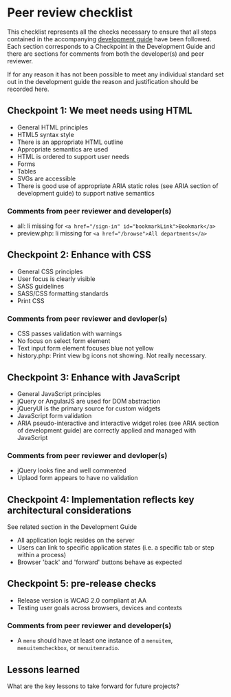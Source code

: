# Peer review checklist

This checklist represents all the checks necessary to ensure that all steps contained in the accompanying [development guide](development-guide.md) have been followed. Each section corresponds to a Checkpoint in the Development Guide and there are sections for comments from both the developer(s) and peer reviewer.

If for any reason it has not been possible to meet any individual standard set out in the development guide the reason and justification should be recorded here.

## Checkpoint 1: We meet needs using HTML

* General HTML principles
* HTML5 syntax style
* There is an appropriate HTML outline
* Appropriate semantics are used
* HTML is ordered to support user needs
* Forms
* Tables
* SVGs are accessible
* There is good use of appropriate ARIA static roles (see ARIA section of development guide) to support native semantics

### Comments from peer reviewer and developer(s)

* all: li missing for `<a href="/sign-in" id="bookmarkLink">Bookmark</a>`
* preview.php: li missing for `<a href="/browse">All departments</a>`

## Checkpoint 2: Enhance with CSS

* General CSS principles
* User focus is clearly visible
* SASS guidelines
* SASS/CSS formatting standards
* Print CSS

### Comments from peer reviewer and devloper(s)

* CSS passes validation with warnings
* No focus on select form element
* Text input form element focuses blue not yellow
* history.php: Print view bg icons not showing. Not really necessary. 

## Checkpoint 3: Enhance with JavaScript

* General JavaScript principles
* jQuery or AngularJS are used for DOM abstraction
* jQueryUI is the primary source for custom widgets
* JavaScript form validation
* ARIA pseudo-interactive and interactive widget roles (see ARIA section of development guide) are correctly applied and managed with JavaScript

### Comments from peer reviewer and devloper(s)

* jQuery looks fine and well commented
* Uplaod form appears to have no validation

## Checkpoint 4: Implementation reflects key architectural considerations

See related section in the Development Guide

* All application logic resides on the server
* Users can link to specific application states (i.e. a specific tab or step within a process)
* Browser 'back' and 'forward' buttons behave as expected

## Checkpoint 5: pre-release checks

* Release version is WCAG 2.0 compliant at AA
* Testing user goals across browsers, devices and contexts

### Comments from peer reviewer and developer(s)

* A `menu` should have at least one instance of a `menuitem`, `menuitemcheckbox`, or `menuitemradio`.

## Lessons learned

What are the key lessons to take forward for future projects?





